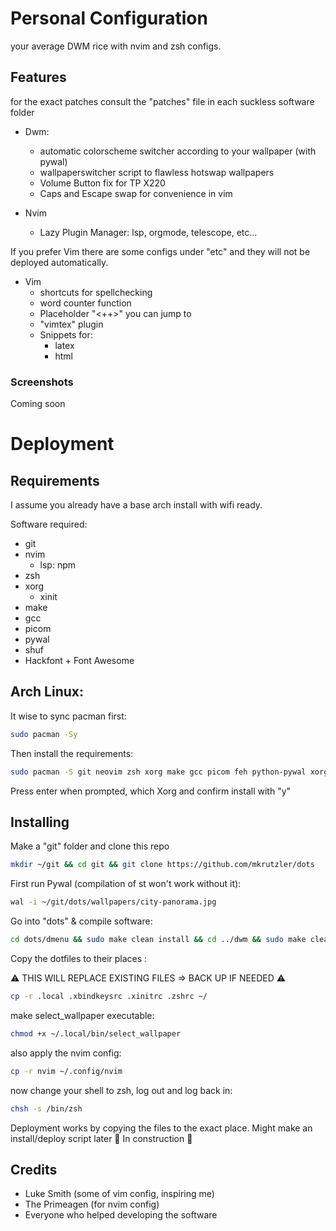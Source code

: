 # Personal Configuration

your average DWM rice with nvim and zsh configs.

## Features
for the exact patches consult the "patches" file in each suckless software folder

- Dwm: 
    - automatic colorscheme switcher according to your wallpaper (with pywal)
    - wallpaperswitcher script to flawless hotswap wallpapers
    - Volume Button fix for TP X220
    - Caps and Escape swap for convenience in vim

- Nvim
    - Lazy Plugin Manager: lsp, orgmode, telescope, etc...

If you prefer Vim there are some configs under "etc" and they will not be deployed automatically.

- Vim
    - shortcuts for spellchecking
    - word counter function
    - Placeholder "<++>" you can jump to
    - "vimtex" plugin
    - Snippets for:
        - latex
        - html

### Screenshots

Coming soon

# Deployment

## Requirements

I assume you already have a base arch install with wifi ready.

Software required:
- git
- nvim
    - lsp: npm
- zsh
- xorg
    - xinit
- make
- gcc
- picom
- pywal
- shuf
- Hackfont + Font Awesome

## Arch Linux:
It wise to sync pacman first:

```bash
sudo pacman -Sy
```

Then install the requirements:

```bash
sudo pacman -S git neovim zsh xorg make gcc picom feh python-pywal xorg-xinit ttf-hack npm ttf-font-awesome xbindkeys
```

Press enter when prompted, which Xorg and confirm install with "y"

## Installing

Make a "git" folder and clone this repo

```bash
mkdir ~/git && cd git && git clone https://github.com/mkrutzler/dots
```

First run Pywal (compilation of st won't work without it):

```bash
wal -i ~/git/dots/wallpapers/city-panorama.jpg
```

Go into "dots" & compile software:

```bash
cd dots/dmenu && sudo make clean install && cd ../dwm && sudo make clean install && cd ../st && sudo make clean install && cd ../slstatus && sudo make clean install && cd ../sent && sudo make clean install
```

Copy the dotfiles to their places :

:warning: THIS WILL REPLACE EXISTING FILES => BACK UP IF NEEDED :warning:

```bash
cp -r .local .xbindkeysrc .xinitrc .zshrc ~/
```

make select_wallpaper executable:

```bash
chmod +x ~/.local/bin/select_wallpaper
```

also apply the nvim config:

```bash
cp -r nvim ~/.config/nvim
```

now change your shell to zsh, log out and log back in:

```bash
chsh -s /bin/zsh
```




Deployment works by copying the files to the exact place. Might make an install/deploy script later
🚧 In construction 🚧

## Credits

- Luke Smith (some of vim config, inspiring me)
- The Primeagen (for nvim config)
- Everyone who helped developing the software 